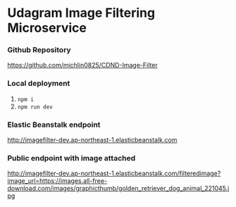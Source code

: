# Udagram Image Filtering Microservice

### Github Repository

https://github.com/michlin0825/CDND-Image-Filter

### Local deployment

1. `npm i`
2. `npm run dev`

### Elastic Beanstalk endpoint

http://imagefilter-dev.ap-northeast-1.elasticbeanstalk.com

### Public endpoint with image attached

http://imagefilter-dev.ap-northeast-1.elasticbeanstalk.com/filteredimage?image_url=https://images.all-free-download.com/images/graphicthumb/golden_retriever_dog_animal_221045.jpg
